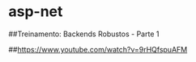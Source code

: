 # asp-net

##Treinamento: Backends Robustos - Parte 1

##https://www.youtube.com/watch?v=9rHQfspuAFM